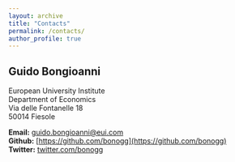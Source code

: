 ```yaml
---
layout: archive
title: "Contacts"
permalink: /contacts/
author_profile: true
---
```


## Guido Bongioanni  
European University Institute  
Department of Economics  
Via delle Fontanelle 18  
50014 Fiesole  
  
**Email:** [guido.bongioanni@eui.com](guido.bongioanni@eui.eu)  
**Github:** [https://github.com/bonogg](https://github.com/bonogg)  
**Twitter:** [twitter.com/bonogg](https://twitter.com/bonogg)  